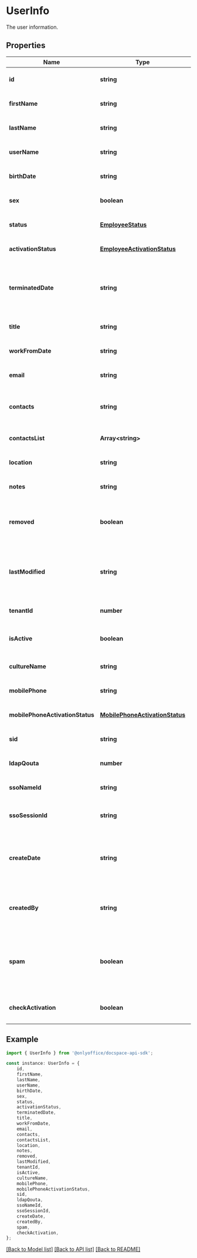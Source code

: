# UserInfo

The user information.

## Properties

Name | Type | Description | Notes
------------ | ------------- | ------------- | -------------
**id** | **string** | The user ID. | [optional] [default to undefined]
**firstName** | **string** | The user first name. | [optional] [default to undefined]
**lastName** | **string** | The user last name. | [optional] [default to undefined]
**userName** | **string** | The user username. | [optional] [default to undefined]
**birthDate** | **string** | The user birthday. | [optional] [default to undefined]
**sex** | **boolean** | The user sex (male or female). | [optional] [default to undefined]
**status** | [**EmployeeStatus**](EmployeeStatus.md) |  | [optional] [default to undefined]
**activationStatus** | [**EmployeeActivationStatus**](EmployeeActivationStatus.md) |  | [optional] [default to undefined]
**terminatedDate** | **string** | The date and time when the user account was terminated. | [optional] [default to undefined]
**title** | **string** | The user title. | [optional] [default to undefined]
**workFromDate** | **string** | The user registration date. | [optional] [default to undefined]
**email** | **string** | The user email address. | [optional] [default to undefined]
**contacts** | **string** | The list of user contacts in the string format. | [optional] [default to undefined]
**contactsList** | **Array&lt;string&gt;** | The list of user contacts. | [optional] [default to undefined]
**location** | **string** | The user location. | [optional] [default to undefined]
**notes** | **string** | The user notes. | [optional] [default to undefined]
**removed** | **boolean** | Specifies if the user account was removed or not. | [optional] [default to undefined]
**lastModified** | **string** | The date and time when the user account was last modified. | [optional] [default to undefined]
**tenantId** | **number** | The tenant ID. | [optional] [default to undefined]
**isActive** | **boolean** | Specifies if the user is active or not. | [optional] [readonly] [default to undefined]
**cultureName** | **string** | The user culture code. | [optional] [default to undefined]
**mobilePhone** | **string** | The user mobile phone. | [optional] [default to undefined]
**mobilePhoneActivationStatus** | [**MobilePhoneActivationStatus**](MobilePhoneActivationStatus.md) |  | [optional] [default to undefined]
**sid** | **string** | The LDAP user identificator. | [optional] [default to undefined]
**ldapQouta** | **number** | The LDAP user quota attribute. | [optional] [default to undefined]
**ssoNameId** | **string** | The SSO SAML user identificator. | [optional] [default to undefined]
**ssoSessionId** | **string** | The SSO SAML user session identificator. | [optional] [default to undefined]
**createDate** | **string** | The date and time when the user account was created. | [optional] [default to undefined]
**createdBy** | **string** | The ID of the user who created the current user account. | [optional] [default to undefined]
**spam** | **boolean** | Specifies if tips, updates and offers are allowed to be sent to the user or not. | [optional] [default to undefined]
**checkActivation** | **boolean** |  | [optional] [readonly] [default to undefined]

## Example

```typescript
import { UserInfo } from '@onlyoffice/docspace-api-sdk';

const instance: UserInfo = {
    id,
    firstName,
    lastName,
    userName,
    birthDate,
    sex,
    status,
    activationStatus,
    terminatedDate,
    title,
    workFromDate,
    email,
    contacts,
    contactsList,
    location,
    notes,
    removed,
    lastModified,
    tenantId,
    isActive,
    cultureName,
    mobilePhone,
    mobilePhoneActivationStatus,
    sid,
    ldapQouta,
    ssoNameId,
    ssoSessionId,
    createDate,
    createdBy,
    spam,
    checkActivation,
};
```

[[Back to Model list]](../README.md#documentation-for-models) [[Back to API list]](../README.md#documentation-for-api-endpoints) [[Back to README]](../README.md)
